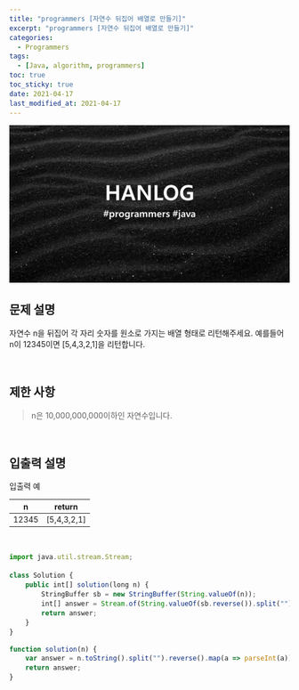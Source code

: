 ```yaml
---
title: "programmers [자연수 뒤집어 배열로 만들기]"
excerpt: "programmers [자연수 뒤집어 배열로 만들기]"
categories:
  - Programmers
tags:
  - [Java, algorithm, programmers]
toc: true
toc_sticky: true
date: 2021-04-17
last_modified_at: 2021-04-17
---
```


![HAN.jpg](/assets/images/programmers.png)

## 문제 설명

자연수 n을 뒤집어 각 자리 숫자를 원소로 가지는 배열 형태로 리턴해주세요. 예를들어 n이 12345이면 [5,4,3,2,1]을 리턴합니다.

<br>

## 제한 사항

> n은 10,000,000,000이하인 자연수입니다.

<br>

## 입출력 설명

입출력 예

|n|return|
|------|---|
|12345|[5,4,3,2,1]|

<br>

```js
import java.util.stream.Stream;

class Solution {
    public int[] solution(long n) {
        StringBuffer sb = new StringBuffer(String.valueOf(n));
        int[] answer = Stream.of(String.valueOf(sb.reverse()).split("")).mapToInt(Integer::parseInt).toArray();
        return answer;
    }
}
```

```js
function solution(n) {
    var answer = n.toString().split("").reverse().map(a => parseInt(a));
    return answer;
}
```
